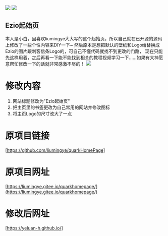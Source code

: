 ![](https://img.shields.io/badge/license-MIT-green)  ![](https://img.shields.io/badge/version-1.50-red)

## Ezio起始页
本人是小白，因喜欢liumingye大大写的这个起始页，所以自己就在已开源的源码上修改了一些个性内容来DIY一下~
然后原本是想把默认的壁纸和Logo给替换成Ezio的图片跟刺客信条Logo的，可自己不懂代码就找不到更改的门路，
现在只能先这样用着，之后再看一下能不能找到相关的教程视频学习一下……如果有大神愿意帮忙修改一下的话就非常感激不尽的！
![](https://ae01.alicdn.com/kf/H244bb0ca385f4109a1c9d11d4a8be564O.jpg)
# 修改内容
1. 网站标题修改为"Ezio起始页"
2. 把主页里的书签更改为自己常用的网站并修改图标
3. 将主页Logo的尺寸改大了一点
# 原项目链接
[https://github.com/liumingye/quarkHomePage]
# 原项目网址
[https://liumingye.gitee.io/quarkhomepage/](https://liumingye.gitee.io/quarkhomepage/)
# 修改后网址
[https://yeluan-h.github.io/]